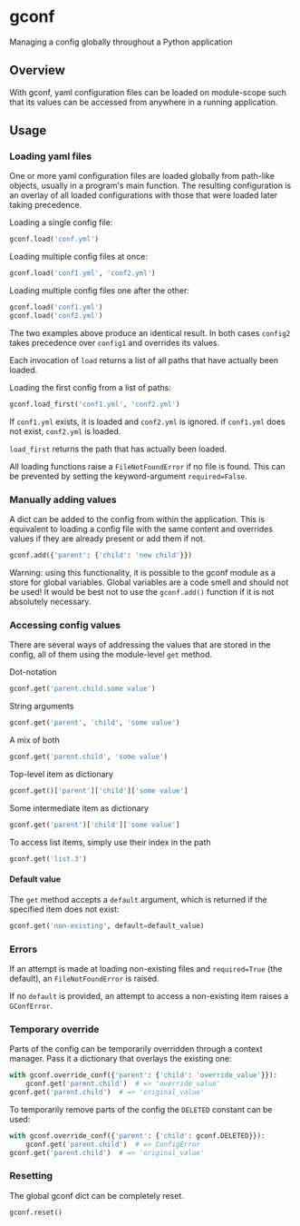 # gconf

Managing a config globally throughout a Python application

## Overview

With gconf, yaml configuration files can be loaded on module-scope
such that its values can be accessed from anywhere in a running application.

## Usage

### Loading yaml files

One or more yaml configuration files are loaded globally from path-like objects,
usually in a program's main function.
The resulting configuration is an overlay of all loaded configurations
with those that were loaded later taking precedence.

Loading a single config file:
```python
gconf.load('conf.yml')
```

Loading multiple config files at once:
```python
gconf.load('conf1.yml', 'conf2.yml')
```

Loading multiple config files one after the other:
```python
gconf.load('conf1.yml')
gconf.load('conf2.yml')
```

The two examples above produce an identical result.
In both cases `config2` takes precedence over `config1` and overrides its values.

Each invocation of `load` returns a list of all paths that have actually been loaded.

Loading the first config from a list of paths:
```python
gconf.load_first('conf1.yml', 'conf2.yml')
```

If `conf1.yml` exists, it is loaded and `conf2.yml` is ignored.
if `conf1.yml` does not exist, `conf2.yml` is loaded.

`load_first` returns the path that has actually been loaded.

All loading functions raise a `FileNotFoundError` if no file is found.
This can be prevented by setting the keyword-argument `required=False`.


### Manually adding values

A dict can be added to the config from within the application.
This is equivalent to loading a config file with the same content
and overrides values if they are already present or add them if not.

```python
gconf.add({'parent': {'child': 'new child'}})
```

Warning: using this functionality, it is possible to the gconf module as a store for global variables.
Global variables are a code smell and should not be used!
It would be best not to use the `gconf.add()` function if it is not absolutely necessary.


### Accessing config values

There are several ways of addressing the values that are stored in the config,
all of them using the module-level `get` method.

Dot-notation
```python
gconf.get('parent.child.some value')
```

String arguments
```python
gconf.get('parent', 'child', 'some value')
```

A mix of both
```python
gconf.get('parent.child', 'some value')
```

Top-level item as dictionary
```python
gconf.get()['parent']['child']['some value']
```

Some intermediate item as dictionary
```python
gconf.get('parent')['child']['some value']
```

To access list items, simply use their index in the path
```python
gconf.get('list.3')
```

#### Default value

The `get` method accepts a `default` argument, which is returned
if the specified item does not exist:
```python
gconf.get('non-existing', default=default_value)
```

### Errors

If an attempt is made at loading non-existing files and `required=True` (the default), an `FileNotFoundError` is raised.

If no `default` is provided, an attempt to access a non-existing item raises a `GConfError`.

### Temporary override

Parts of the config can be temporarily overridden through a context manager.
Pass it a dictionary that overlays the existing one:
```python
with gconf.override_conf({'parent': {'child': 'override_value'}}):
    gconf.get('parent.child')  # => 'override_value'
gconf.get('parent.child')  # => 'original_value'
```

To temporarily remove parts of the config the `DELETED` constant can be used:
```python
with gconf.override_conf({'parent': {'child': gconf.DELETED}}):
    gconf.get('parent.child')  # => ConfigError
gconf.get('parent.child')  # => 'original_value'
```

### Resetting

The global gconf dict can be completely reset.

```python
gconf.reset()
```